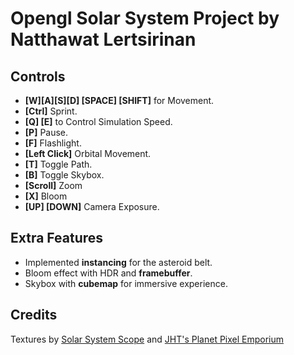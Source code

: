 # Opengl Solar System Project by Natthawat Lertsirinan
## Controls
- **[W][A][S][D] [SPACE] [SHIFT]** for Movement.
- **[Ctrl]** Sprint.
- **[Q] [E]** to Control Simulation Speed.
- **[P]** Pause.
- **[F]** Flashlight.
- **[Left Click]** Orbital Movement.
- **[T]** Toggle Path.
- **[B]** Toggle Skybox.
- **[Scroll]** Zoom
- **[X]** Bloom
- **[UP] [DOWN]** Camera Exposure.

## Extra Features
- Implemented **instancing** for the asteroid belt.
- Bloom effect with HDR and **framebuffer**.
- Skybox with **cubemap** for immersive experience.

## Credits
Textures by [Solar System Scope](https://www.solarsystemscope.com/) and [JHT's Planet Pixel Emporium](https://planetpixelemporium.com/planets.html)
